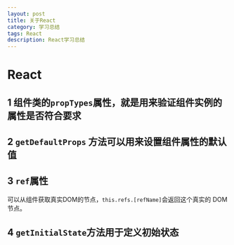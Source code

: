```yaml
---
layout: post
title: 关于React
category: 学习总结
tags: React
description: React学习总结
---
```


# React
## 1 组件类的`propTypes`属性，就是用来验证组件实例的属性是否符合要求
## 2 `getDefaultProps` 方法可以用来设置组件属性的默认值
## 3 `ref`属性
可以从组件获取真实DOM的节点，`this.refs.[refName]`会返回这个真实的 DOM 节点。
## 4 `getInitialState`方法用于定义初始状态